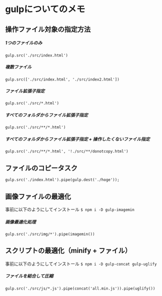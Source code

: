 # gulpについてのメモ

## 操作ファイル対象の指定方法
##### 1つのファイルのみ
``gulp.src('./src/index.html')``
##### 複数ファイル
``gulp.src(['./src/index.html', './src/index2.html'])``
##### ファイル拡張子指定
``gulp.src('./src/*.html')``
##### すべてのフォルダからファイル拡張子指定
``gulp.src('./src/**/*.html')``
##### すべてのフォルダからファイル拡張子指定 + 操作したくないファイル指定
``gulp.src('./src/**/*.html', '!./src/**/donotcopy.html')``

## ファイルのコピータスク
``gulp.src('./index.html').pipe(gulp.dest('./hoge'));``

## 画像ファイルの最適化
事前に以下のようにしてインストール
``$ npm i -D gulp-imagemin``
##### 画像最適化処理
``gulp.src('./src/img/*').pipe(imagemin())``

## スクリプトの最適化（minify + ファイル）
事前に以下のようにしてインストール
``$ npm i -D gulp-concat gulp-uglify``
##### ファイルを結合して圧縮
``gulp.src('./src/js/*.js').pipe(concat('all.min.js')).pipe(uglify())``
